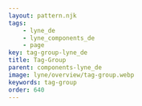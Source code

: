 ```yaml
---
layout: pattern.njk
tags: 
    - lyne_de
    - lyne_components_de
    - page
key: tag-group-lyne_de
title: Tag-Group
parent: components-lyne_de
image: lyne/overview/tag-group.webp
keywords: tag-group
order: 640
---
```

